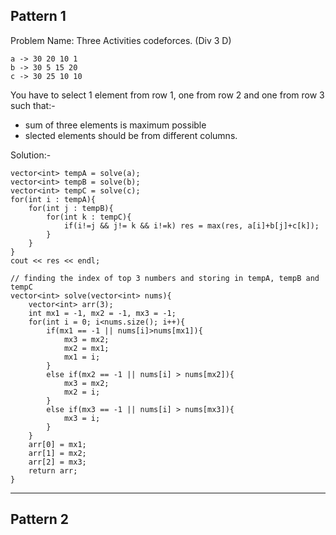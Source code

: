 ## Pattern 1
Problem Name: Three Activities codeforces. (Div 3 D)
```
a -> 30 20 10 1
b -> 30 5 15 20
c -> 30 25 10 10
```
You have to select 1 element from row 1, one from row 2 and one from row 3 such that:-
- sum of three elements is maximum possible
- slected elements should be from different columns.

Solution:-
```
vector<int> tempA = solve(a);
vector<int> tempB = solve(b);
vector<int> tempC = solve(c);        
for(int i : tempA){
    for(int j : tempB){
        for(int k : tempC){
            if(i!=j && j!= k && i!=k) res = max(res, a[i]+b[j]+c[k]);
        }
    }
}
cout << res << endl;

// finding the index of top 3 numbers and storing in tempA, tempB and tempC
vector<int> solve(vector<int> nums){
    vector<int> arr(3);
    int mx1 = -1, mx2 = -1, mx3 = -1;
    for(int i = 0; i<nums.size(); i++){
        if(mx1 == -1 || nums[i]>nums[mx1]){
            mx3 = mx2;
            mx2 = mx1;
            mx1 = i;
        }
        else if(mx2 == -1 || nums[i] > nums[mx2]){
            mx3 = mx2;
            mx2 = i;
        }
        else if(mx3 == -1 || nums[i] > nums[mx3]){
            mx3 = i;
        }
    }
    arr[0] = mx1;
    arr[1] = mx2;
    arr[2] = mx3;
    return arr;
}
```
---

## Pattern 2
